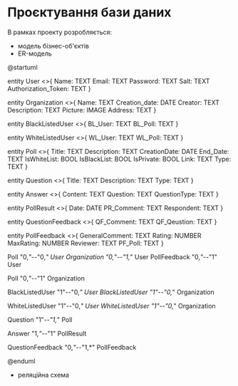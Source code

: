 # Проєктування бази даних

В рамках проекту розробляється: 
- модель бізнес-об'єктів 
- ER-модель

@startuml

entity User <<ENTITY>>{
    Name: TEXT
    Email: TEXT
    Password: TEXT
    Salt: TEXT
    Authorization_Token: TEXT
}

entity Organization <<ENTITY>>{
    Name: TEXT
    Creation_date: DATE
    Creator: TEXT
    Description: TEXT
    Picture: IMAGE
    Address: TEXT
}

entity BlackListedUser <<ENTITY>>{
    BL_User: TEXT
    BL_Poll: TEXT
}

entity WhiteListedUser <<ENTITY>>{
    WL_User: TEXT
    WL_Poll: TEXT
}

entity Poll <<ENTITY>>{
    Title: TEXT
    Description: TEXT
    CreationDate: DATE
    End_Date: TEXT
    IsWhiteList: BOOL
    IsBlackList: BOOL
    IsPrivate: BOOL
    Link: TEXT
    Type: TEXT
}

entity Question <<ENTITY>>{
    Title: TEXT
    Description: TEXT
    Type: TEXT
}

entity Answer <<ENTITY>>{
    Content: TEXT
    Question: TEXT
    QuestionType: TEXT
}

entity PollResult <<ENTITY>>{
    Date: DATE
    PR_Comment: TEXT
    Respondent: TEXT
}

entity QuestionFeedback <<ENTITY>>{
    QF_Comment: TEXT
    QF_Qeustion: TEXT
}

entity PollFeedback <<ENTITY>>{
    GeneralComment: TEXT
    Rating: NUMBER
    MaxRating: NUMBER
    Reviewer: TEXT
    PF_Poll: TEXT
}

Poll "0,*"--*"0,*" User
Organization "0,*"--*"1,*" User
PollFeedback "0,*"--*"1" User

Poll "0,*"--*"1" Organization

BlackListedUser "1"--"0,*" User
BlackListedUser "1"--"0,*" Organization

WhiteListedUser "1"--"0,*" User
WhiteListedUser "1"--"0,*" Organization


Question "1"--*"1,*" Poll

Answer "1,*"--*"1" PollResult


QuestionFeedback "0,*"--*"1,*" PollFeedback

@enduml
  
- реляційна схема
